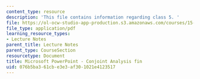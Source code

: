 ```yaml
---
content_type: resource
description: 'This file contains information regarding class 5. '
file: https://ol-ocw-studio-app-production.s3.amazonaws.com/courses/15-783j-product-design-and-development-spring-2006/076b5ba361cbe3e3af301021e4123517_cls5_cjnt_anls.pdf
file_type: application/pdf
learning_resource_types:
- Lecture Notes
parent_title: Lecture Notes
parent_type: CourseSection
resourcetype: Document
title: Microsoft PowerPoint - Conjoint Analysis fin
uid: 076b5ba3-61cb-e3e3-af30-1021e4123517
---
```

